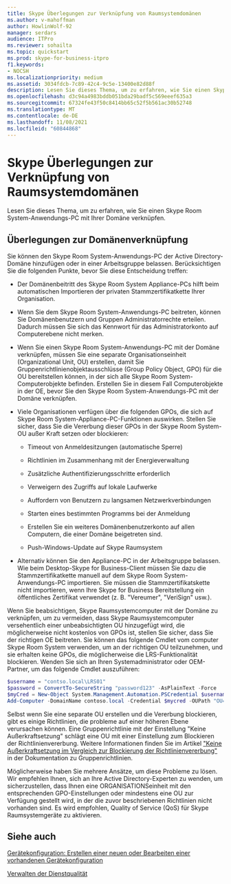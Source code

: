 ```yaml
---
title: Skype Überlegungen zur Verknüpfung von Raumsystemdomänen
ms.author: v-mahoffman
author: HowlinWolf-92
manager: serdars
audience: ITPro
ms.reviewer: sohailta
ms.topic: quickstart
ms.prod: skype-for-business-itpro
f1.keywords:
- NOCSH
ms.localizationpriority: medium
ms.assetid: 3034fdcb-7c89-42c4-9c5e-13400e82d88f
description: Lesen Sie dieses Thema, um zu erfahren, wie Sie einen Skype Room System-Anwendungs-PC mit Ihrer Domäne verknüpfen.
ms.openlocfilehash: d3c94a4983bddb051bda29badf5c569eeef635a3
ms.sourcegitcommit: 67324fe43f50c8414bb65c52f5b561ac30b52748
ms.translationtype: MT
ms.contentlocale: de-DE
ms.lasthandoff: 11/08/2021
ms.locfileid: "60844868"
---
```

# <a name="skype-room-system-domain-joining-considerations"></a>Skype Überlegungen zur Verknüpfung von Raumsystemdomänen
 
Lesen Sie dieses Thema, um zu erfahren, wie Sie einen Skype Room System-Anwendungs-PC mit Ihrer Domäne verknüpfen.
  
## <a name="domain-joining-considerations"></a>Überlegungen zur Domänenverknüpfung

Sie können den Skype Room System-Anwendungs-PC der Active Directory-Domäne hinzufügen oder in einer Arbeitsgruppe belassen. Berücksichtigen Sie die folgenden Punkte, bevor Sie diese Entscheidung treffen:
  
- Der Domänenbeitritt des Skype Room System Appliance-PCs hilft beim automatischen Importieren der privaten Stammzertifikatkette Ihrer Organisation.
    
- Wenn Sie dem Skype Room System-Anwendungs-PC beitreten, können Sie Domänenbenutzern und Gruppen Administratorrechte erteilen. Dadurch müssen Sie sich das Kennwort für das Administratorkonto auf Computerebene nicht merken.
    
- Wenn Sie einen Skype Room System-Anwendungs-PC mit der Domäne verknüpfen, müssen Sie eine separate Organisationseinheit (Organizational Unit, OU) erstellen, damit Sie Gruppenrichtlinienobjektausschlüsse (Group Policy Object, GPO) für die OU bereitstellen können, in der sich alle Skype Room System-Computerobjekte befinden. Erstellen Sie in diesem Fall Computerobjekte in der OE, bevor Sie den Skype Room System-Anwendungs-PC mit der Domäne verknüpfen.
    
- Viele Organisationen verfügen über die folgenden GPOs, die sich auf Skype Room System-Appliance-PC-Funktionen auswirken. Stellen Sie sicher, dass Sie die Vererbung dieser GPOs in der Skype Room System-OU außer Kraft setzen oder blockieren: 
    
  - Timeout von Anmeldesitzungen (automatische Sperre)
    
  - Richtlinien im Zusammenhang mit der Energieverwaltung
    
  - Zusätzliche Authentifizierungsschritte erforderlich
    
  - Verweigern des Zugriffs auf lokale Laufwerke
    
  - Auffordern von Benutzern zu langsamen Netzwerkverbindungen
    
  - Starten eines bestimmten Programms bei der Anmeldung
    
  - Erstellen Sie ein weiteres Domänenbenutzerkonto auf allen Computern, die einer Domäne beigetreten sind.
    
  - Push-Windows-Update auf Skype Raumsystem
    
- Alternativ können Sie den Appliance-PC in der Arbeitsgruppe belassen. Wie beim Desktop-Skype for Business-Client müssen Sie dazu die Stammzertifikatkette manuell auf dem Skype Room System-Anwendungs-PC importieren. Sie müssen die Stammzertifikatskette nicht importieren, wenn Ihre Skype for Business Bereitstellung ein öffentliches Zertifikat verwendet (z. B. "Vereumer", "VeriSign" usw.). 
    
Wenn Sie beabsichtigen, Skype Raumsystemcomputer mit der Domäne zu verknüpfen, um zu vermeiden, dass Skype Raumsystemcomputer versehentlich einer unbeabsichtigten OU hinzugefügt wird, die möglicherweise nicht kostenlos von GPOs ist, stellen Sie sicher, dass Sie der richtigen OE beitreten. Sie können das folgende Cmdlet vom computer Skype Room System verwenden, um an der richtigen OU teilzunehmen, und sie erhalten keine GPOs, die möglicherweise die LRS-Funktionalität blockieren. Wenden Sie sich an Ihren Systemadministrator oder OEM-Partner, um das folgende Cmdlet auszuführen:
  
```powershell
$username = "contso.local\LRS01"
$password = ConvertTo-SecureString "password123" -AsPlainText -Force
$myCred = New-Object System.Management.Automation.PSCredential $username, $password
Add-Computer -DomainName contoso.local -Credential $mycred -OUPath "OU=LyncRoomSystem,OU=Resources,DC=CONTOSO,DC=LOCAL"
```

Selbst wenn Sie eine separate OU erstellen und die Vererbung blockieren, gibt es einige Richtlinien, die probleme auf einer höheren Ebene verursachen können. Eine Gruppenrichtlinie mit der Einstellung "Keine Außerkraftsetzung" schlägt eine OU mit einer Einstellung zum Blockieren der Richtlinienvererbung. Weitere Informationen finden Sie im Artikel ["Keine Außerkraftsetzung im Vergleich zur Blockierung der Richtlinienvererbung"](/previous-versions/windows/it-pro/windows-2000-server/cc978255(v=technet.10)) in der Dokumentation zu Gruppenrichtlinien.
  
Möglicherweise haben Sie mehrere Ansätze, um diese Probleme zu lösen. Wir empfehlen Ihnen, sich an Ihre Active Directory-Experten zu wenden, um sicherzustellen, dass Ihnen eine ORGANISATIONSeinheit mit den entsprechenden GPO-Einstellungen oder mindestens eine OU zur Verfügung gestellt wird, in der die zuvor beschriebenen Richtlinien nicht vorhanden sind. Es wird empfohlen, Quality of Service (QoS) für Skype Raumsystemgeräte zu aktivieren.

## <a name="see-also"></a>Siehe auch
  
[Gerätekonfiguration: Erstellen einer neuen oder Bearbeiten einer vorhandenen Gerätekonfiguration](../../help-topics/help-lscp/device-configuration-create-new-or-edit-existing.md)

[Verwalten der Dienstqualität](../../plan-your-deployment/network-requirements/network-requirements.md#managing-quality-of-service)